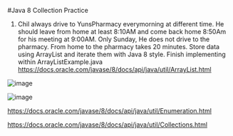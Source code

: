 #Java 8 Collection Practice
1. Chil always drive to YunsPharmacy everymorning at different time. He should leave from home at least 8:10AM and come back home 8:50Am for his meeting at 9:00AM.
   Only Sunday, He does not drive to the pharmacy. From home to the pharmacy takes 20 minutes.
   Store data using ArrayList and iterate them with Java 8 style.
   Finish implementing within ArrayListExample.java
https://docs.oracle.com/javase/8/docs/api/java/util/ArrayList.html

![image](https://user-images.githubusercontent.com/76067750/117606062-15a66780-b127-11eb-98a0-871621db338d.png)

![image](https://user-images.githubusercontent.com/76067750/118215770-34b33b00-b440-11eb-8d1e-b90b1c491b40.png)

https://docs.oracle.com/javase/8/docs/api/java/util/Enumeration.html

https://docs.oracle.com/javase/8/docs/api/java/util/Collections.html





